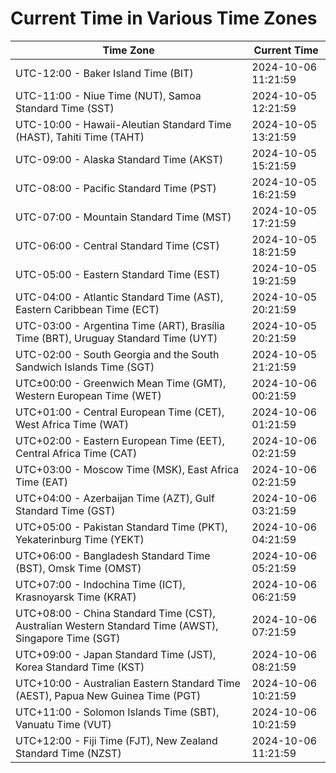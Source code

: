 # Current Time in Various Time Zones

| Time Zone | Current Time |
|-----------|--------------|
| UTC-12:00 - Baker Island Time (BIT) | 2024-10-06 11:21:59 |
| UTC-11:00 - Niue Time (NUT), Samoa Standard Time (SST) | 2024-10-05 12:21:59 |
| UTC-10:00 - Hawaii-Aleutian Standard Time (HAST), Tahiti Time (TAHT) | 2024-10-05 13:21:59 |
| UTC-09:00 - Alaska Standard Time (AKST) | 2024-10-05 15:21:59 |
| UTC-08:00 - Pacific Standard Time (PST) | 2024-10-05 16:21:59 |
| UTC-07:00 - Mountain Standard Time (MST) | 2024-10-05 17:21:59 |
| UTC-06:00 - Central Standard Time (CST) | 2024-10-05 18:21:59 |
| UTC-05:00 - Eastern Standard Time (EST) | 2024-10-05 19:21:59 |
| UTC-04:00 - Atlantic Standard Time (AST), Eastern Caribbean Time (ECT) | 2024-10-05 20:21:59 |
| UTC-03:00 - Argentina Time (ART), Brasília Time (BRT), Uruguay Standard Time (UYT) | 2024-10-05 20:21:59 |
| UTC-02:00 - South Georgia and the South Sandwich Islands Time (SGT) | 2024-10-05 21:21:59 |
| UTC±00:00 - Greenwich Mean Time (GMT), Western European Time (WET) | 2024-10-06 00:21:59 |
| UTC+01:00 - Central European Time (CET), West Africa Time (WAT) | 2024-10-06 01:21:59 |
| UTC+02:00 - Eastern European Time (EET), Central Africa Time (CAT) | 2024-10-06 02:21:59 |
| UTC+03:00 - Moscow Time (MSK), East Africa Time (EAT) | 2024-10-06 02:21:59 |
| UTC+04:00 - Azerbaijan Time (AZT), Gulf Standard Time (GST) | 2024-10-06 03:21:59 |
| UTC+05:00 - Pakistan Standard Time (PKT), Yekaterinburg Time (YEKT) | 2024-10-06 04:21:59 |
| UTC+06:00 - Bangladesh Standard Time (BST), Omsk Time (OMST) | 2024-10-06 05:21:59 |
| UTC+07:00 - Indochina Time (ICT), Krasnoyarsk Time (KRAT) | 2024-10-06 06:21:59 |
| UTC+08:00 - China Standard Time (CST), Australian Western Standard Time (AWST), Singapore Time (SGT) | 2024-10-06 07:21:59 |
| UTC+09:00 - Japan Standard Time (JST), Korea Standard Time (KST) | 2024-10-06 08:21:59 |
| UTC+10:00 - Australian Eastern Standard Time (AEST), Papua New Guinea Time (PGT) | 2024-10-06 10:21:59 |
| UTC+11:00 - Solomon Islands Time (SBT), Vanuatu Time (VUT) | 2024-10-06 10:21:59 |
| UTC+12:00 - Fiji Time (FJT), New Zealand Standard Time (NZST) | 2024-10-06 11:21:59 |
